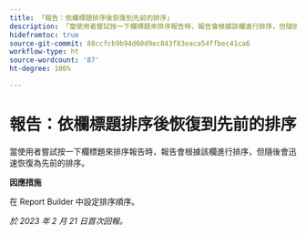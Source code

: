 ```yaml
---
title: 「報告：依欄標題排序後恢復到先前的排序」
description: 「當使用者嘗試按一下欄標題來排序報告時，報告會根據該欄進行排序，但隨後會迅速恢復為先前的排序。」
hidefromtoc: true
source-git-commit: 88ccfcb9b94d60d9ec843f83eaca54ffbec41ca6
workflow-type: ht
source-wordcount: '87'
ht-degree: 100%

---
```



# 報告：依欄標題排序後恢復到先前的排序

當使用者嘗試按一下欄標題來排序報告時，報告會根據該欄進行排序，但隨後會迅速恢復為先前的排序。

**因應措施**

在 Report Builder 中設定排序順序。

_於 2023 年 2 月 21 日首次回報。_

